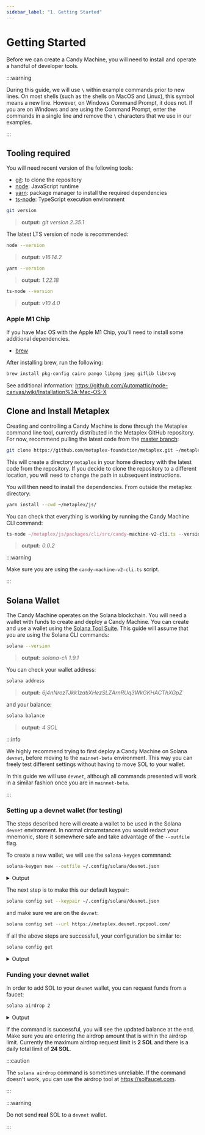 ```yaml
---
sidebar_label: "1. Getting Started"
---
```


# Getting Started

Before we can create a Candy Machine, you will need to install and operate a handful of developer tools.

:::warning

During this guide, we will use `\` within example commands prior to new lines. On most shells (such as the shells on MacOS and Linux), this symbol means a new line. However, on Windows Command Prompt, it does not. If you are on Windows and are using the Command Prompt, enter the commands in a single line and remove the `\` characters that we use in our examples. 

:::

## Tooling required

You will need recent version of the following tools:

- [git](https://git-scm.com/book/en/v2/Getting-Started-Installing-Git): to clone the repository
- [node](https://nodejs.org/en/download/): JavaScript runtime
- [yarn](https://classic.yarnpkg.com/lang/en/docs/install/#mac-stable): package manager to install the required dependencies
- [ts-node](https://www.npmjs.com/package/ts-node#installation): TypeScript execution environment

```bash
git version
```

> **output:** _git version 2.35.1_

The latest LTS version of node is recommended:

```bash
node --version
```

> **output:** _v16.14.2_

```bash
yarn --version
```

> **output:** _1.22.18_

```bash
ts-node --version
```

> **output:** _v10.4.0_

### Apple M1 Chip

If you have Mac OS with the Apple M1 Chip, you'll need to install some additional dependencies.

- [brew](https://brew.sh/)

After installing brew, run the following: 

```bash
brew install pkg-config cairo pango libpng jpeg giflib librsvg
```
See additional information: https://github.com/Automattic/node-canvas/wiki/Installation%3A-Mac-OS-X

## Clone and Install Metaplex

Creating and controlling a Candy Machine is done through the Metaplex command line tool, currently distributed in the Metaplex GitHub repository. For now, recommend pulling the latest code from the [master branch](https://github.com/metaplex-foundation/metaplex/tree/master):

```bash
git clone https://github.com/metaplex-foundation/metaplex.git ~/metaplex
```

<!-- Creating and controlling a Candy Machine is done through the Metaplex command line tool, currently distributed in the Metaplex GitHub repository. We recommend checking out the latest ([v1.1.1](https://github.com/metaplex-foundation/metaplex/releases/tag/v1.1.1)) tagged version: -->

<!-- ```bash
git clone -b v1.1.1 https://github.com/metaplex-foundation/metaplex.git ~/metaplex
``` -->

This will create a directory `metaplex` in your home directory with the latest code from the repository. If you decide to clone the repository to a different location, you will need to change the path in subsequent instructions.

<!-- :::info

You can also run the latest code on the `master` branch to immediately get bug fixes and new features. In order to do that, just run the command above without the `-b v1.1.1` option.

::: -->

You will then need to install the dependencies. From outside the metaplex directory:

```bash
yarn install --cwd ~/metaplex/js/
```

You can check that everything is working by running the Candy Machine CLI command:

```typescript
ts-node ~/metaplex/js/packages/cli/src/candy-machine-v2-cli.ts --version
```

> **output:** _0.0.2_

:::warning

Make sure you are using the `candy-machine-v2-cli.ts` script.

:::

## Solana Wallet

The Candy Machine operates on the Solana blockchain. You will need a wallet with funds to create and deploy a Candy Machine. You can create and use a wallet using the [Solana Tool Suite](https://docs.solana.com/cli/install-solana-cli-tools). This guide will assume that you are using the Solana CLI commands:

```bash
solana --version
```

> **output:** _solana-cli 1.9.1_

You can check your wallet address:

```bash
solana address
```

> **output:** _6j4nNrozTJkk1zatiXHezSLZArnRUq3WkGKHACThXGpZ_

and your balance:

```bash
solana balance
```

> **output:** _4 SOL_

:::info

We highly recommend trying to first deploy a Candy Machine on Solana `devnet`, before moving to the `mainnet-beta` environment. This way you can freely test different settings without having to move SOL to your wallet.

In this guide we will use `devnet`, although all commands presented will work in a similar fashion once you are in `mainnet-beta`.

:::

### Setting up a devnet wallet (for testing)

The steps described here will create a wallet to be used in the Solana `devnet` environment. In normal circumstances you would redact your mnemonic, store it somewhere safe and take advantage of the `--outfile` flag.

To create a new wallet, we will use the `solana-keygen` commnand:

```bash
solana-keygen new --outfile ~/.config/solana/devnet.json
```

<details>
<summary>Output</summary>
<p>

```
Generating a new keypair

For added security, enter a BIP39 passphrase

NOTE! This passphrase improves security of the recovery seed phrase NOT the
keypair file itself, which is stored as insecure plain text

BIP39 Passphrase (empty for none):

Wrote new keypair to /Users/febo/.config/solana/devnet.json
=======================================================================
pubkey: 6j4nNrozTJkk1zatiXHezSLZArnRUq3WkGKHACThXGpZ
=======================================================================
Save this seed phrase and your BIP39 passphrase to recover your new keypair:
## REDACTED ##
=======================================================================
```

</p>
</details>

The next step is to make this our default keypair:

```bash
solana config set --keypair ~/.config/solana/devnet.json
```

and make sure we are on the `devnet`:

```bash
solana config set --url https://metaplex.devnet.rpcpool.com/
```

If all the above steps are successfull, your configuration be similar to:

```bash
solana config get
```

<details>
<summary>Output</summary>
<p>

```
Config File: ~/.config/solana/cli/config.yml
RPC URL: https://metaplex.devnet.rpcpool.com/
WebSocket URL: wss://metaplex.devnet.rpcpool.com/ (computed)
Keypair Path: ~/.config/solana/devnet.json
Commitment: confirmed
```

</p>
</details>

### Funding your devnet wallet

In order to add SOL to your `devnet` wallet, you can request funds from a faucet:

```bash
solana airdrop 2
```

<details>
<summary>Output</summary>
<p>

```
Requesting airdrop of 2 SOL

Signature: 41ZEZqpyNMLUy3kQahWSy349PeDz3Q82dNDHKiA7QcsrAzHs3f7YiDEZWjnFi434DoiiDiDkazkBRycRnctx1m6e

6 SOL
```

</p>
</details>

If the command is successful, you will see the updated balance at the end. Make sure you are entering the airdrop amount that is within the airdrop limit. Currently the maximum airdrop request limit is **2 SOL** and there is a daily total limit of **24 SOL**.

:::caution

The `solana airdrop` command is sometimes unreliable. If the command doesn't work, you can use the airdrop tool at https://solfaucet.com.

:::

:::warning

Do not send **real** SOL to a `devnet` wallet.

:::
